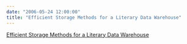```yaml
---
date: "2006-05-24 12:00:00"
title: "Efficient Storage Methods for a Literary Data Warehouse"
---
```


[Efficient Storage Methods for a Literary Data Warehouse](/lemire/blog/2006/05-24-efficient-storage-methods-for-a-literary-data-warehouse)

